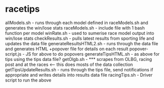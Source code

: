 # racetips

allModels.sh         - runs through each model defined in raceModels.sh and generates the win/lose stats
   raceModels.sh     - include file with 1 bash function per model
   winRate.sh        - used to sumerise race model output into win/lose stats
checkResults.sh      - pulls latest results from sporting life and updates the data file
generateResultsHTML2.sh - runs through the data file and generates HTML +popover file for details on each result
   popover-script.js    - JS for above to do popovers
generateTipsHTML.sh     - as above for tips using the tips data file?
getOlgb.sh              - *** scrapes from OLBG, racing post and at the races <-- this does mosts of the data collection
getTipsUpdateResults.sh - runs through the tips file, send notifications if appropriate and writes details into results data file
racingTips.sh           - Driver script to run the above
